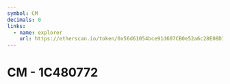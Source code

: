 ```yaml
---
symbol: CM
decimals: 0
links:
  - name: explorer
    url: https://etherscan.io/token/0x56d61054bce91d607CB0e52a6c28E08D35578244
---
```


# CM - 1C480772
